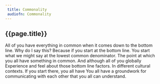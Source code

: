 ```yaml
---
 title: Commonality
 audiofn: Commonality
---
```


## {{page.title}}

All of you have everything in common when it comes down to the bottom
line. Why do I say this? Because if you start at the bottom line. You
start what we might say at the lowest common denominator. The point at
which you all have something in common. And although all of you globally
Experience and feel about those bottom line factors. In different
cultural contexts. If you start there, you all have You all have a
groundwork for communicating with each other that you all can
understand.


